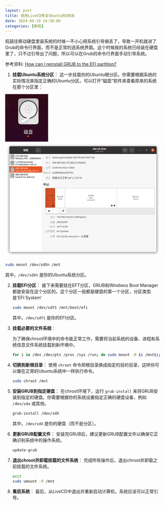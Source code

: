 ```yaml
---
layout: post
title: 使用LiveCD修复Ubuntu的GRUB
date: 2024-09-19 14:38:00
categories: [教程]
---
```


捣鼓往移动硬盘里装系统的时候一不小心把系统引导搞丢了，导致一开机就进了Grub的命令行界面，而不是正常的选系统界面。这个时候我的系统已经装在硬盘里了，只不过引导出了问题，所以可以在Grub的命令行界面手动引导系统。

<!-- more -->
参考资料: [How can I reinstall GRUB to the EFI partition?](https://askubuntu.com/questions/831216/how-can-i-reinstall-grub-to-the-efi-partition)

1. **挂载Ubuntu系统分区**：
   这一步挂载你的Ubuntu根分区。你需要根据系统的实际情况来指定正确的Ubuntu分区。可以打开“磁盘”软件来查看原来的系统在那个分区里：

![磁盘](../assets/repair-linux-grub/disk.png)
![磁盘界面](../assets/repair-linux-grub/disk-gui.png)

   ```bash
   sudo mount /dev/sdXn /mnt
   ```
   其中，`/dev/sdXn` 是你的Ubuntu系统分区。

2. **挂载EFI分区**：
   接下来需要挂在EFT分区，GRUB和Windwos Boot Manager都是安装在这个分区的。这个分区一般都是硬盘的第一个分区，分区类型是‘EFI System’

   ```bash
   sudo mount /dev/sdY1 /mnt/boot/efi
   ```
   其中，`/dev/sdY1` 是你的EFI分区。

3. **挂载必要的文件系统**：

   为了确保chroot环境中的命令能正常工作，需要将当前系统的设备、进程和系统信息文件系统挂载到新环境中。
   ```bash
   for i in /dev /dev/pts /proc /sys /run; do sudo mount -B $i /mnt$i; done
   ```

4. **切换到新根目录**：
   使用 `chroot` 命令把根目录换成指定的目的目录，这样你可以像在正常的Ubuntu系统中一样执行命令。
   
   ```bash
   sudo chroot /mnt
   ```

5. **安装GRUB到指定硬盘**：
   在chroot环境下，运行 `grub-install` 来将GRUB安装到指定的硬盘。你需要根据你的系统设置指定正确的硬盘设备，例如 `/dev/sda` 或其他。
   ```bash
   grub-install /dev/sdX
   ```
   其中，`/dev/sdX` 是你的硬盘（而不是分区）。

6. **更新GRUB配置文件**：
   安装完GRUB后，建议更新GRUB配置文件以确保它正确识别系统中的操作系统。
   ```bash
   update-grub
   ```

7. **退出chroot并卸载挂载的文件系统**：
   完成所有操作后，退出chroot并卸载之前挂载的文件系统。
   ```bash
   exit
   sudo umount -R /mnt
   ```

8. **重启系统**：
   最后，从LiveCD中退出并重新启动计算机，系统应该可以正常引导。
